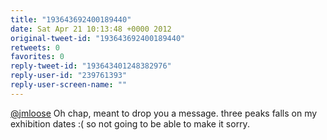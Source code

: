 ```yaml
---
title: "193643692400189440"
date: Sat Apr 21 10:13:48 +0000 2012
original-tweet-id: "193643692400189440"
retweets: 0
favorites: 0
reply-tweet-id: "193643401248382976"
reply-user-id: "239761393"
reply-user-screen-name: ""
---
```

<a href="https://twitter.com/jmloose">@jmloose</a> Oh chap, meant to drop you a message. three peaks falls on my exhibition dates :( so not going to be able to make it sorry.
